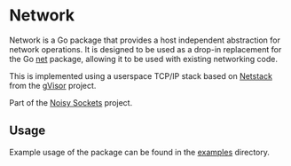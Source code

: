 # Network

Network is a Go package that provides a host independent abstraction for network 
operations. It is designed to be used as a drop-in replacement for the Go 
[net](https://pkg.go.dev/net) package, allowing it to be used with existing
networking code.

This is implemented using a userspace TCP/IP stack based on 
[Netstack](https://gvisor.dev/docs/user_guide/networking/) from the 
[gVisor](https://github.com/google/gvisor) project.

Part of the [Noisy Sockets](https://github.com/noisysockets/noisysockets) project.

## Usage

Example usage of the package can be found in the [examples](./examples) directory.